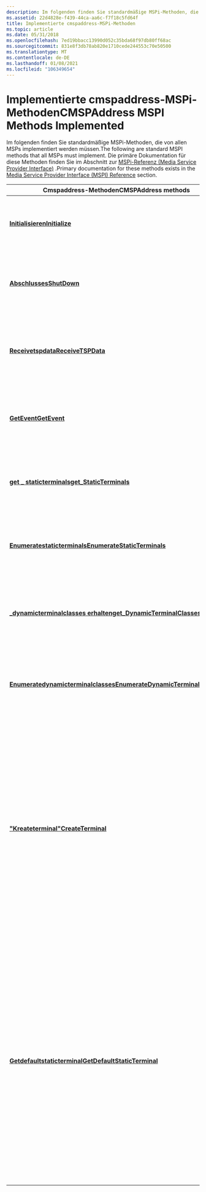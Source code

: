 ```yaml
---
description: Im folgenden finden Sie standardmäßige MSPi-Methoden, die von allen MSPs implementiert werden müssen. Die primäre Dokumentation für diese Methoden finden Sie im Abschnitt zur MSPi-Referenz (Media Service Provider Interface).
ms.assetid: 22d4828e-f439-44ca-aa6c-f7f18c5fd64f
title: Implementierte cmspaddress-MSPi-Methoden
ms.topic: article
ms.date: 05/31/2018
ms.openlocfilehash: 7ed19bbacc13990d052c35bda68f97db80ff68ac
ms.sourcegitcommit: 831e8f3db78ab820e1710cede244553c70e50500
ms.translationtype: MT
ms.contentlocale: de-DE
ms.lasthandoff: 01/08/2021
ms.locfileid: "106349654"
---
```

# <a name="cmspaddress-mspi-methods-implemented"></a><span data-ttu-id="50862-104">Implementierte cmspaddress-MSPi-Methoden</span><span class="sxs-lookup"><span data-stu-id="50862-104">CMSPAddress MSPI Methods Implemented</span></span>

<span data-ttu-id="50862-105">Im folgenden finden Sie standardmäßige MSPi-Methoden, die von allen MSPs implementiert werden müssen.</span><span class="sxs-lookup"><span data-stu-id="50862-105">The following are standard MSPI methods that all MSPs must implement.</span></span> <span data-ttu-id="50862-106">Die primäre Dokumentation für diese Methoden finden Sie im Abschnitt zur [MSPi-Referenz (Media Service Provider Interface)](media-service-provider-interface-mspi-reference.md) .</span><span class="sxs-lookup"><span data-stu-id="50862-106">Primary documentation for these methods exists in the [Media Service Provider Interface (MSPI) Reference](media-service-provider-interface-mspi-reference.md) section.</span></span>



| <span data-ttu-id="50862-107">Cmspaddress-Methoden</span><span class="sxs-lookup"><span data-stu-id="50862-107">CMSPAddress methods</span></span>                                                                          | <span data-ttu-id="50862-108">BESCHREIBUNG</span><span class="sxs-lookup"><span data-stu-id="50862-108">Description</span></span>                                                                                                                                                                                                                                                                                                                                                                                        |
|----------------------------------------------------------------------------------------------|----------------------------------------------------------------------------------------------------------------------------------------------------------------------------------------------------------------------------------------------------------------------------------------------------------------------------------------------------------------------------------------------------|
| [<span data-ttu-id="50862-109">**Initialisieren**</span><span class="sxs-lookup"><span data-stu-id="50862-109">**Initialize**</span></span>](/windows/desktop/api/msp/nf-msp-itmspaddress-initialize)                                                | <span data-ttu-id="50862-110">( [**Itmspaddress**](/windows/desktop/api/msp/nn-msp-itmspaddress)-Schnittstelle) Wird von tapi3 aufgerufen, wenn dieser MSP erstmalig erstellt wird.</span><span class="sxs-lookup"><span data-stu-id="50862-110">(Interface [**ITMSPAddress**](/windows/desktop/api/msp/nn-msp-itmspaddress)) Called by TAPI3 when this MSP is first created.</span></span>                                                                                                                                                                                                                                                                                                   |
| [<span data-ttu-id="50862-111">**Abschlusses**</span><span class="sxs-lookup"><span data-stu-id="50862-111">**ShutDown**</span></span>](/windows/desktop/api/msp/nf-msp-itmspaddress-shutdown)                                                    | <span data-ttu-id="50862-112">( [**Itmspaddress**](/windows/desktop/api/msp/nn-msp-itmspaddress)-Schnittstelle) Wird von tapi3 aufgerufen, wenn diese Adresse nicht mehr verwendet wird.</span><span class="sxs-lookup"><span data-stu-id="50862-112">(Interface [**ITMSPAddress**](/windows/desktop/api/msp/nn-msp-itmspaddress)) Called by TAPI3 when this address is not in use any more.</span></span>                                                                                                                                                                                                                                                                                         |
| [<span data-ttu-id="50862-113">**Receivetspdata**</span><span class="sxs-lookup"><span data-stu-id="50862-113">**ReceiveTSPData**</span></span>](/windows/desktop/api/msp/nf-msp-itmspaddress-receivetspdata)                                        | <span data-ttu-id="50862-114">( [**Itmspaddress**](/windows/desktop/api/msp/nn-msp-itmspaddress)-Schnittstelle) Wird von tapi3 aufgerufen, wenn der TSP Daten an dieses MSP-Adress Objekt sendet.</span><span class="sxs-lookup"><span data-stu-id="50862-114">(Interface [**ITMSPAddress**](/windows/desktop/api/msp/nn-msp-itmspaddress)) Called by TAPI3 when the TSP sends data to this MSP address object.</span></span>                                                                                                                                                                                                                                                                               |
| [<span data-ttu-id="50862-115">**GetEvent**</span><span class="sxs-lookup"><span data-stu-id="50862-115">**GetEvent**</span></span>](/windows/desktop/api/msp/nf-msp-itmspaddress-getevent)                                                    | <span data-ttu-id="50862-116">( [**Itmspaddress**](/windows/desktop/api/msp/nn-msp-itmspaddress)-Schnittstelle) Wird von tapi3 aufgerufen, um ausführliche Informationen zu einem Ereignis zu erhalten.</span><span class="sxs-lookup"><span data-stu-id="50862-116">(Interface [**ITMSPAddress**](/windows/desktop/api/msp/nn-msp-itmspaddress)) Called by TAPI3 to get detailed information about an event.</span></span>                                                                                                                                                                                                                                                                                       |
| [<span data-ttu-id="50862-117">**get \_ staticterminals**</span><span class="sxs-lookup"><span data-stu-id="50862-117">**get\_StaticTerminals**</span></span>](/windows/win32/api/tapi3if/nf-tapi3if-itterminalsupport-get_staticterminals)                        | <span data-ttu-id="50862-118">(Interface [**itterminalsupport**](/windows/win32/api/tapi3if/nn-tapi3if-itterminalsupport)) Der OLE-Automatisierungs Wrapper für die Hilfsfunktion [**getstaticterminals**](/windows/desktop/api/Mspaddr/nf-mspaddr-cmspaddress-getstaticterminals).</span><span class="sxs-lookup"><span data-stu-id="50862-118">(Interface [**ITTerminalSupport**](/windows/win32/api/tapi3if/nn-tapi3if-itterminalsupport)) OLE Automation wrapper for the helper function [**GetStaticTerminals**](/windows/desktop/api/Mspaddr/nf-mspaddr-cmspaddress-getstaticterminals).</span></span>                                                                                                                                                                                                                            |
| [<span data-ttu-id="50862-119">**Enumeratestaticterminals**</span><span class="sxs-lookup"><span data-stu-id="50862-119">**EnumerateStaticTerminals**</span></span>](/windows/win32/api/tapi3if/nf-tapi3if-itterminalsupport-enumeratestaticterminals)               | <span data-ttu-id="50862-120">(Interface [**itterminalsupport**](/windows/win32/api/tapi3if/nn-tapi3if-itterminalsupport)) Enumerationswrapper für die Hilfsfunktion [**getstaticterminals**](/windows/desktop/api/Mspaddr/nf-mspaddr-cmspaddress-getstaticterminals).</span><span class="sxs-lookup"><span data-stu-id="50862-120">(Interface [**ITTerminalSupport**](/windows/win32/api/tapi3if/nn-tapi3if-itterminalsupport)) Enumeration wrapper for the helper function [**GetStaticTerminals**](/windows/desktop/api/Mspaddr/nf-mspaddr-cmspaddress-getstaticterminals).</span></span>                                                                                                                                                                                                                               |
| [<span data-ttu-id="50862-121">**\_dynamicterminalclasses erhalten**</span><span class="sxs-lookup"><span data-stu-id="50862-121">**get\_DynamicTerminalClasses**</span></span>](/windows/win32/api/tapi3if/nf-tapi3if-itterminalsupport-get_dynamicterminalclasses)          | <span data-ttu-id="50862-122">(Interface [**itterminalsupport**](/windows/win32/api/tapi3if/nn-tapi3if-itterminalsupport)) OLE-Automatisierungs Wrapper für die Hilfsfunktion [**getdynamicterminalclasses**](/windows/desktop/api/Mspaddr/nf-mspaddr-cmspaddress-getdynamicterminalclasses).</span><span class="sxs-lookup"><span data-stu-id="50862-122">(Interface [**ITTerminalSupport**](/windows/win32/api/tapi3if/nn-tapi3if-itterminalsupport)) OLE Automation wrapper for the helper function [**GetDynamicTerminalClasses**](/windows/desktop/api/Mspaddr/nf-mspaddr-cmspaddress-getdynamicterminalclasses).</span></span>                                                                                                                                                                                                              |
| [<span data-ttu-id="50862-123">**Enumeratedynamicterminalclasses**</span><span class="sxs-lookup"><span data-stu-id="50862-123">**EnumerateDynamicTerminalClasses**</span></span>](/windows/win32/api/tapi3if/nf-tapi3if-itterminalsupport-enumeratedynamicterminalclasses) | <span data-ttu-id="50862-124">(Interface [**itterminalsupport**](/windows/win32/api/tapi3if/nn-tapi3if-itterminalsupport)) Enumerationswrapper für die Hilfsfunktion [**getdynamicterminalclasses**](/windows/desktop/api/Mspaddr/nf-mspaddr-cmspaddress-getdynamicterminalclasses).</span><span class="sxs-lookup"><span data-stu-id="50862-124">(Interface [**ITTerminalSupport**](/windows/win32/api/tapi3if/nn-tapi3if-itterminalsupport)) Enumeration wrapper for the helper function [**GetDynamicTerminalClasses**](/windows/desktop/api/Mspaddr/nf-mspaddr-cmspaddress-getdynamicterminalclasses).</span></span>                                                                                                                                                                                                                 |
| [<span data-ttu-id="50862-125">**"Kreateterminal"**</span><span class="sxs-lookup"><span data-stu-id="50862-125">**CreateTerminal**</span></span>](/windows/win32/api/tapi3if/nf-tapi3if-itterminalsupport-createterminal)                                   | <span data-ttu-id="50862-126">(Interface [**itterminalsupport**](/windows/win32/api/tapi3if/nn-tapi3if-itterminalsupport)) Diese Methode wird von der Anwendung aufgerufen, um ein dynamisches Terminal zu erstellen.</span><span class="sxs-lookup"><span data-stu-id="50862-126">(Interface [**ITTerminalSupport**](/windows/win32/api/tapi3if/nn-tapi3if-itterminalsupport)) This method is called by the application to create a dynamic terminal.</span></span> <span data-ttu-id="50862-127">Sie plant eine Arbeitsaufgabe im Arbeits Thread des MSP, der den Terminal-Manager auffordert, ein dynamisches Terminal zu erstellen, wenn er ausgeführt wird.</span><span class="sxs-lookup"><span data-stu-id="50862-127">It schedules a work item on the MSP's worker thread, which, when executed, asks the Terminal Manager to create a dynamic terminal.</span></span> <span data-ttu-id="50862-128">Die abgeleitete Klasse kann diese Methode überschreiben, um eine eigene Methode zum Erstellen eines dynamischen Terminals zu haben.</span><span class="sxs-lookup"><span data-stu-id="50862-128">The derived class can override this method to have its own way of creating a dynamic terminal.</span></span>                                |
| [<span data-ttu-id="50862-129">**Getdefaultstaticterminal**</span><span class="sxs-lookup"><span data-stu-id="50862-129">**GetDefaultStaticTerminal**</span></span>](/windows/win32/api/tapi3if/nf-tapi3if-itterminalsupport-getdefaultstaticterminal)               | <span data-ttu-id="50862-130">(Interface [**itterminalsupport**](/windows/win32/api/tapi3if/nn-tapi3if-itterminalsupport)) Diese Methode wird von der Anwendung aufgerufen, um das statische Standard Terminal für einen angegebenen Typ und Richtung zu erhalten.</span><span class="sxs-lookup"><span data-stu-id="50862-130">(Interface [**ITTerminalSupport**](/windows/win32/api/tapi3if/nn-tapi3if-itterminalsupport)) This method is called by the application to get the default static terminal for a specified type and direction.</span></span> <span data-ttu-id="50862-131">Die Standard Terminal Liste wird aktualisiert (falls erforderlich) und der Schnittstellen Zeiger zurückgegeben.</span><span class="sxs-lookup"><span data-stu-id="50862-131">It updates the default terminal list (if needed) and returns the interface pointer.</span></span> <span data-ttu-id="50862-132">Die abgeleitete Klasse kann diese Methode überschreiben, um eine eigene Methode zur Entscheidung zu treffen, welches Terminal der Standardwert ist.</span><span class="sxs-lookup"><span data-stu-id="50862-132">The derived class can override this method to have its own way of deciding which terminal is the default.</span></span> <span data-ttu-id="50862-133">Sperrt die Terminal Listen.</span><span class="sxs-lookup"><span data-stu-id="50862-133">Locks the terminal lists.</span></span> |



 

 

 
